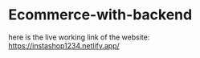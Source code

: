 # Ecommerce-with-backend
here is the live working link of the website:
https://instashop1234.netlify.app/
